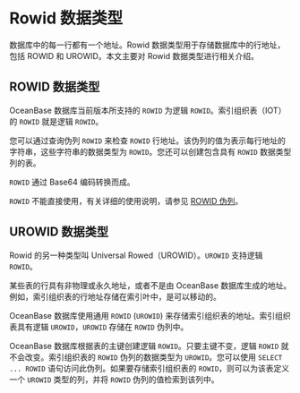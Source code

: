 # Rowid 数据类型

数据库中的每一行都有一个地址。Rowid 数据类型用于存储数据库中的行地址，包括 ROWID 和 UROWID。本文主要对 Rowid 数据类型进行相关介绍。

## ROWID 数据类型

OceanBase 数据库当前版本所支持的 `ROWID` 为逻辑 `ROWID`。索引组织表（IOT）的 `ROWID` 就是逻辑 `ROWID`。

您可以通过查询伪列 `ROWID` 来检查 `ROWID` 行地址。该伪列的值为表示每行地址的字符串，这些字符串的数据类型为 `ROWID`。您还可以创建包含具有 `ROWID` 数据类型列的表。

`ROWID` 通过 Base64 编码转换而成。

`ROWID` 不能直接使用，有关详细的使用说明，请参见 [ROWID 伪列](../../200.pseudo-column-of-oracle-mode/600.rowid-pseudo-column-of-oracle-mode.md)。

## UROWID 数据类型

Rowid 的另一种类型叫 Universal Rowed（UROWID）。`UROWID` 支持逻辑 `ROWID`。

某些表的行具有非物理或永久地址，或者不是由 OceanBase 数据库生成的地址。例如，索引组织表的行地址存储在索引叶中，是可以移动的。

OceanBase 数据库使用通用 `ROWID` (`UROWID`) 来存储索引组织表的地址。索引组织表具有逻辑 `UROWID`，`UROWID` 存储在 `ROWID` 伪列中。

OceanBase 数据库根据表的主键创建逻辑 `ROWID`。只要主键不变，逻辑 `ROWID` 就不会改变。索引组织表的 `ROWID` 伪列的数据类型为 `UROWID`。您可以使用 `SELECT ... ROWID` 语句访问此伪列。如果要存储索引组织表的 `ROWID`，则可以为该表定义一个 `UROWID` 类型的列，并将 `ROWID` 伪列的值检索到该列中。
